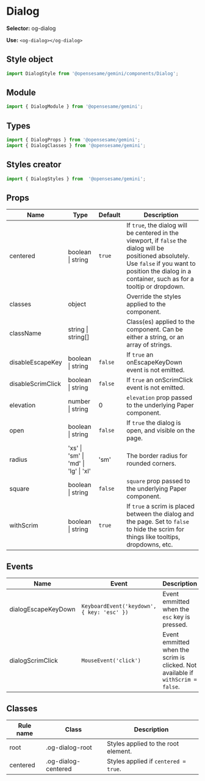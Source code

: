 # Dialog

**Selector:**
og-dialog

**Use:**
`<og-dialog></og-dialog>`

## Style object
```javascript
import DialogStyle from '@opensesame/gemini/components/Dialog';
```

## Module
```javascript
import { DialogModule } from '@opensesame/gemini';
```

## Types
```javascript
import { DialogProps } from '@opensesame/gemini';
import { DialogClasses } from '@opensesame/gemini';
```

## Styles creator
```javascript
import { DialogStyles } from  '@opensesame/gemini';
```

## Props
Name | Type | Default | Description
---- | ---- | ------- | -----------
centered | boolean  &#124; string | `true` | If `true`, the dialog will be centered in the viewport, if `false` the dialog will be positioned absolutely. Use `false` if you want to position the dialog in a container, such as for a tooltip or dropdown.
classes | object | | Override the styles applied to the component.
className | string &#124; string[] | | Class(es) applied to the component. Can be either a string, or an array of strings.
disableEscapeKey | boolean  &#124; string | `false` | If `true` an onEscapeKeyDown event is not emitted.
disableScrimClick | boolean  &#124; string | `false` | If `true` an onScrimClick event is not emitted.
elevation | number  &#124; string | 0 | `elevation` prop passed to the underlying Paper component.
open | boolean  &#124; string | `false` | If `true` the dialog is open, and visible on the page.
radius | 'xs' &#124; 'sm' &#124; 'md' &#124; 'lg' &#124; 'xl' | 'sm' | The border radius for rounded corners.
square | boolean  &#124; string | `false` | `square` prop passed to the underlying Paper component.
withScrim | boolean  &#124; string | `true` | If `true` a scrim is placed between the dialog and the page. Set to `false` to hide the scrim for things like tooltips, dropdowns, etc.

## Events
Name | Event | Description
---- | ----- | -----------
dialogEscapeKeyDown | `KeyboardEvent('keydown', { key: 'esc' })` | Event emmitted when the `esc` key is pressed.
dialogScrimClick | `MouseEvent('click')` | Event emmitted when the scrim is clicked. Not available if `withScrim = false`.

## Classes
Rule name | Class | Description
--------- | ----- | -----------
root | .og-dialog-root | Styles applied to the root element.
centered | .og-dialog-centered | Styles applied if `centered = true`.
